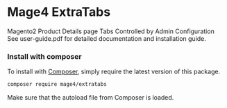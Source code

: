 # Mage4 ExtraTabs
Magento2 Product Details page Tabs Controlled by Admin Configuration<br />
See user-guide.pdf for detailed documentation and installation guide.

### Install with composer

To install with [Composer](https://getcomposer.org/), simply require the
latest version of this package.

```bash
composer require mage4/extratabs
```

Make sure that the autoload file from Composer is loaded.
